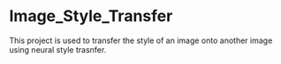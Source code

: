 # Image_Style_Transfer
This project is used to transfer the style of an image onto another image using neural style trasnfer.
